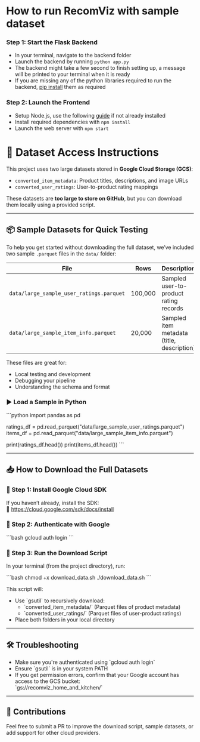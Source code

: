 
# How to run RecomViz with sample dataset
### Step 1: Start the Flask Backend 
- In your terminal, navigate to the backend folder
- Launch the backend by running ```python app.py```
- The backend might take a few second to finish setting up, a message will be printed to your terminal when it is ready
- If you are missing any of the python libraries required to run the backend, [pip install](https://packaging.python.org/en/latest/tutorials/installing-packages/) them as required 

### Step 2: Launch the Frontend 
- Setup Node.js, use the following [guide](https://nodejs.org/en/download) if not already installed
- Install required dependencies with ```npm install```
- Launch the web server with ```npm start```


# 📂 Dataset Access Instructions

This project uses two large datasets stored in **Google Cloud Storage (GCS)**:

- `converted_item_metadata`: Product titles, descriptions, and image URLs
- `converted_user_ratings`: User-to-product rating mappings

These datasets are **too large to store on GitHub**, but you can download them locally using a provided script.

---

## 📦 Sample Datasets for Quick Testing

To help you get started without downloading the full dataset, we’ve included two sample `.parquet` files in the `data/` folder:

| File                                          | Rows     | Description                                |
|-----------------------------------------------|----------|--------------------------------------------|
| `data/large_sample_user_ratings.parquet`      | 100,000  | Sampled user-to-product rating records     |
| `data/large_sample_item_info.parquet`         | 20,000   | Sampled item metadata (title, description) |

These files are great for:
- Local testing and development
- Debugging your pipeline
- Understanding the schema and format

### ▶️ Load a Sample in Python

\`\`\`python
import pandas as pd

ratings_df = pd.read_parquet(\"data/large_sample_user_ratings.parquet\")
items_df = pd.read_parquet(\"data/large_sample_item_info.parquet\")

print(ratings_df.head())
print(items_df.head())
\`\`\`

---

## 📥 How to Download the Full Datasets

### 🔧 Step 1: Install Google Cloud SDK

If you haven’t already, install the SDK:  
📎 https://cloud.google.com/sdk/docs/install

### 🔐 Step 2: Authenticate with Google

\`\`\`bash
gcloud auth login
\`\`\`

### 📝 Step 3: Run the Download Script

In your terminal (from the project directory), run:

\`\`\`bash
chmod +x download_data.sh
./download_data.sh
\`\`\`

This script will:

- Use \`gsutil\` to recursively download:
  - \`converted_item_metadata/\` (Parquet files of product metadata)
  - \`converted_user_ratings/\` (Parquet files of user-product ratings)
- Place both folders in your local directory

---

## 🛠️ Troubleshooting

- Make sure you're authenticated using \`gcloud auth login\`
- Ensure \`gsutil\` is in your system PATH
- If you get permission errors, confirm that your Google account has access to the GCS bucket:  
  \`gs://recomviz_home_and_kitchen/\`

---


## 🤝 Contributions

Feel free to submit a PR to improve the download script, sample datasets, or add support for other cloud providers.
